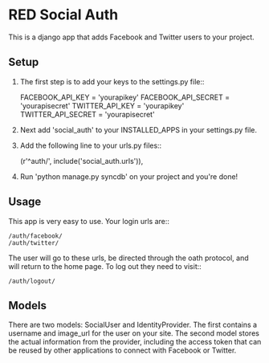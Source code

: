 # RED Social Auth

This is a django app that adds Facebook and Twitter users to your project.

## Setup

1. The first step is to add your keys to the settings.py file::

    FACEBOOK_API_KEY    = 'yourapikey'
    FACEBOOK_API_SECRET = 'yourapisecret'
    TWITTER_API_KEY     = 'yourapikey'
    TWITTER_API_SECRET  = 'yourapisecret'

2. Next add 'social_auth' to your INSTALLED_APPS in your settings.py file.

3. Add the following line to your urls.py files::

    (r'&#94;auth/', include('social_auth.urls')),

4. Run 'python manage.py syncdb' on your project and you're done!


## Usage

This app is very easy to use.  Your login urls are::

    /auth/facebook/
    /auth/twitter/

The user will go to these urls, be directed through the oath protocol, and
will return to the home page.  To log out they need to visit::

    /auth/logout/


## Models

There are two models: SocialUser and IdentityProvider.  The first contains
a username and image_url for the user on your site.  The second model
stores the actual information from the provider, including the access
token that can be reused by other applications to connect with
Facebook or Twitter.



